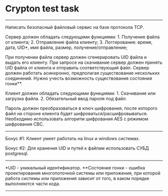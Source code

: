 # Crypton test task

***
Написать безопасный файловый сервис на базе протокола TCP.

Сервер должен обладать следующими функциями:
        1. Получение файла от клиента;
        2. Отправление файла клиенту;
        3. Логгирование: время, дата, UID*, имя файла, размер, получение/отправление;

При получении файла сервер должен сгенерировать UID файла и выдать его клиенту.
При запросе на скачивание сервер должен принять UID файла от клиента и отправить соответствующий файл.
Сервер должен работать асинхронно, предполагая существование нескольких соединений.
Нужно учесть возможность существования состояния гонки**.

Клиент должен обладать следующими функциями:
        1. Cкачивание или загрузка файла.
        2. Обязательный ввод пароля под файл.

Пароль должен преобразоваться в ключ шифрования, после которого файл на стороне клиента будет шифроваться/расшифровываться.
Необходимо использовать алгоритм шифрования AES с режимом шифрования CBC.

***
Бонус #1:
        Клиент умеет работать на linux и windows системах.

Бонус #2:
        Для хранения UID и путей к файлам использовать СУБД postgresql.
***
*UID - уникальный идентификатор.
**Состояние гонки - ошибка проектирования многопоточной системы или приложения, при которой работа системы или приложения зависит от того, в каком порядке выполняются части кода.
***
